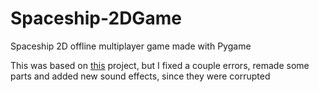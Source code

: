 # Spaceship-2DGame
Spaceship 2D offline multiplayer game made with Pygame

This was based on [this](https://github.com/techwithtim/PygameForBeginners) project, but I fixed a couple errors, remade some parts and added new sound effects, since they were corrupted
